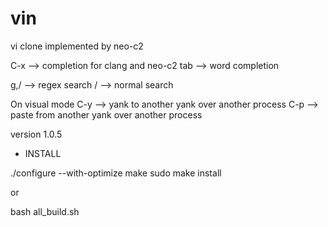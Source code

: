 # vin

vi clone implemented by neo-c2

C-x --> completion for clang and neo-c2
tab --> word completion

g,/ --> regex search
/ --> normal search

On visual mode
C-y --> yank to another yank over another process
C-p --> paste from another yank over another process

version 1.0.5

* INSTALL

./configure --with-optimize
make
sudo make install

or

bash all_build.sh
